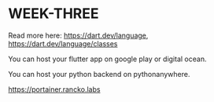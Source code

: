 # WEEK-THREE

Read more here: <https://dart.dev/language>, <https://dart.dev/language/classes>

You can host your flutter app on google play or digital ocean.

You can host your python backend on pythonanywhere.

<https://portainer.rancko.labs>

